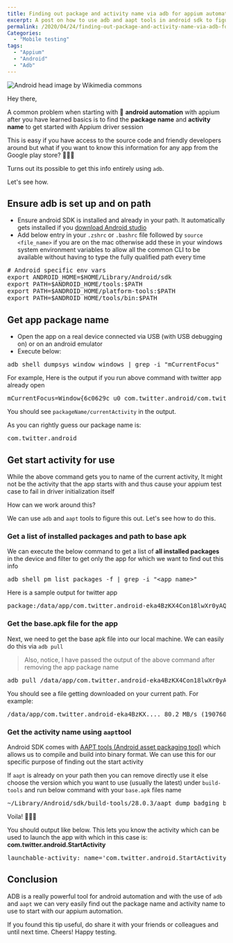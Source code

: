 ```yaml
---
title: Finding out package and activity name via adb for appium automation
excerpt: A post on how to use adb and aapt tools in android sdk to figure out the package and activity names for use in Appium desired capabilities.
permalink: /2020/04/24/finding-out-package-and-activity-name-via-adb-for-appium-automation/
Categories:
  - "Mobile testing"
tags:
  - "Appium"
  - "Android"
  - "Adb"
---
```


 ![Android head image by Wikimedia commons](https://upload.wikimedia.org/wikipedia/commons/thumb/3/31/Android_robot_head.svg/1280px-Android_robot_head.svg.png)

Hey there,

A common problem when starting with 🤖 **android automation** with appium after you have learned basics is to find the **package name** and **activity name** to get started with Appium driver session

This is easy if you have access to the source code and friendly developers around but what if you want to know this information for any app from the Google play store? 🕵🏻‍♂️

Turns out its possible to get this info entirely using `adb`.

Let's see how.

## Ensure adb is set up and on path

* Ensure android SDK is installed and already in your path. It automatically gets installed if you <a href="https://developer.android.com/studio" target="_blank" rel="noopener">download Android studio</a>
* Add below entry in your `.zshrc` or `.bashrc` file followed by `source <file_name>` if you are on the mac otherwise add these in your windows system environment variables to allow all the common CLI to be available without having to type the fully qualified path every time

<pre class="wp-block-preformatted"># Android specific env vars
export ANDROID_HOME=$HOME/Library/Android/sdk
export PATH=$ANDROID_HOME/tools:$PATH
export PATH=$ANDROID_HOME/platform-tools:$PATH
export PATH=$ANDROID_HOME/tools/bin:$PATH</pre>

## Get app package name

* Open the app on a real device connected via USB (with USB debugging on) or on an android emulator
* Execute below:

<pre class="wp-block-preformatted">adb shell dumpsys window windows | grep -i "mCurrentFocus"</pre>

For example, Here is the output if you run above command with twitter app already open

<pre class="wp-block-preformatted">mCurrentFocus=Window{6c0629c u0 com.twitter.android/com.twitter.android.onboarding.common.CtaSubtaskActivity}</pre>

You should see `packageName/currentActivity` in the output.

As you can rightly guess our package name is:

<pre class="wp-block-preformatted">com.twitter.android</pre>

## Get start activity for use

While the above command gets you to name of the current activity, It might not be the activity that the app starts with and thus cause your appium test case to fail in driver initialization itself

How can we work around this?

We can use `adb` and `aapt` tools to figure this out. Let's see how to do this.

### Get a list of installed packages and path to base apk

We can execute the below command to get a list of **all installed packages** in the device and filter to get only the app for which we want to find out this info

<pre class="wp-block-preformatted">adb shell pm list packages -f | grep -i "&lt;app_name&gt;"</pre>

Here is a sample output for twitter app

<pre class="wp-block-preformatted">package:/data/app/com.twitter.android-eka4BzKX4Con18lwXr0yAQ==/base.apk=com.twitter.android</pre>

### Get the base.apk file for the app

Next, we need to get the base apk file into our local machine. We can easily do this via `adb pull`

<blockquote class="wp-block-quote">
  <p>
    Also, notice, I have passed the output of the above command after removing the app package name
  </p>
</blockquote>

<pre class="wp-block-preformatted">adb pull /data/app/com.twitter.android-eka4BzKX4Con18lwXr0yAQ==/base.apk</pre>

You should see a file getting downloaded on your current path. For example:

<pre class="wp-block-preformatted">/data/app/com.twitter.android-eka4BzKX.... 80.2 MB/s (19076098 bytes in 0.227s)</pre>

### Get the activity name using `aapt`tool

Android SDK comes with <a href="https://developer.android.com/studio/command-line/aapt2" target="_blank" rel="noopener">AAPT tools (Android asset packaging tool)</a> which allows us to compile and build into binary format. We can use this for our specific purpose of finding out the start activity

If `aapt` is already on your path then you can remove directly use it else choose the version which you want to use (usually the latest) under `build-tools` and run below command with your `base.apk` files name

<pre class="wp-block-preformatted">~/Library/Android/sdk/build-tools/28.0.3/aapt dump badging base.apk | grep -i "launchable-activity"</pre>

Voila! 🙆🏻‍♂️

You should output like below. This lets you know the activity which can be used to launch the app with which in this case is: **com.twitter.android.StartActivity**

<pre class="wp-block-preformatted">launchable-activity: name='com.twitter.android.StartActivity'  label='' icon=''</pre>

## Conclusion

ADB is a really powerful tool for android automation and with the use of `adb` and `aapt` we can very easily find out the package name and activity name to use to start with our appium automation.

If you found this tip useful, do share it with your friends or colleagues and until next time. Cheers! Happy testing.

